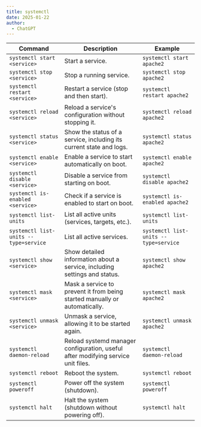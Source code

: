 ```yaml
---
title: systemctl
date: 2025-01-22
author:
  - ChatGPT
---
```


| **Command**                           | **Description**                                                                  | **Example**                          |
|---------------------------------------|----------------------------------------------------------------------------------|--------------------------------------|
| `systemctl start <service>`           | Start a service.                                                                | `systemctl start apache2`            |
| `systemctl stop <service>`            | Stop a running service.                                                         | `systemctl stop apache2`             |
| `systemctl restart <service>`         | Restart a service (stop and then start).                                         | `systemctl restart apache2`          |
| `systemctl reload <service>`          | Reload a service's configuration without stopping it.                            | `systemctl reload apache2`           |
| `systemctl status <service>`          | Show the status of a service, including its current state and logs.              | `systemctl status apache2`           |
| `systemctl enable <service>`          | Enable a service to start automatically on boot.                                | `systemctl enable apache2`           |
| `systemctl disable <service>`         | Disable a service from starting on boot.                                         | `systemctl disable apache2`          |
| `systemctl is-enabled <service>`      | Check if a service is enabled to start on boot.                                  | `systemctl is-enabled apache2`       |
| `systemctl list-units`                | List all active units (services, targets, etc.).                                 | `systemctl list-units`               |
| `systemctl list-units --type=service` | List all active services.                                                        | `systemctl list-units --type=service`|
| `systemctl show <service>`            | Show detailed information about a service, including settings and status.        | `systemctl show apache2`             |
| `systemctl mask <service>`            | Mask a service to prevent it from being started manually or automatically.       | `systemctl mask apache2`             |
| `systemctl unmask <service>`          | Unmask a service, allowing it to be started again.                               | `systemctl unmask apache2`           |
| `systemctl daemon-reload`             | Reload systemd manager configuration, useful after modifying service unit files.| `systemctl daemon-reload`            |
| `systemctl reboot`                    | Reboot the system.                                                              | `systemctl reboot`                   |
| `systemctl poweroff`                  | Power off the system (shutdown).                                                 | `systemctl poweroff`                 |
| `systemctl halt`                      | Halt the system (shutdown without powering off).                                | `systemctl halt`                     |
